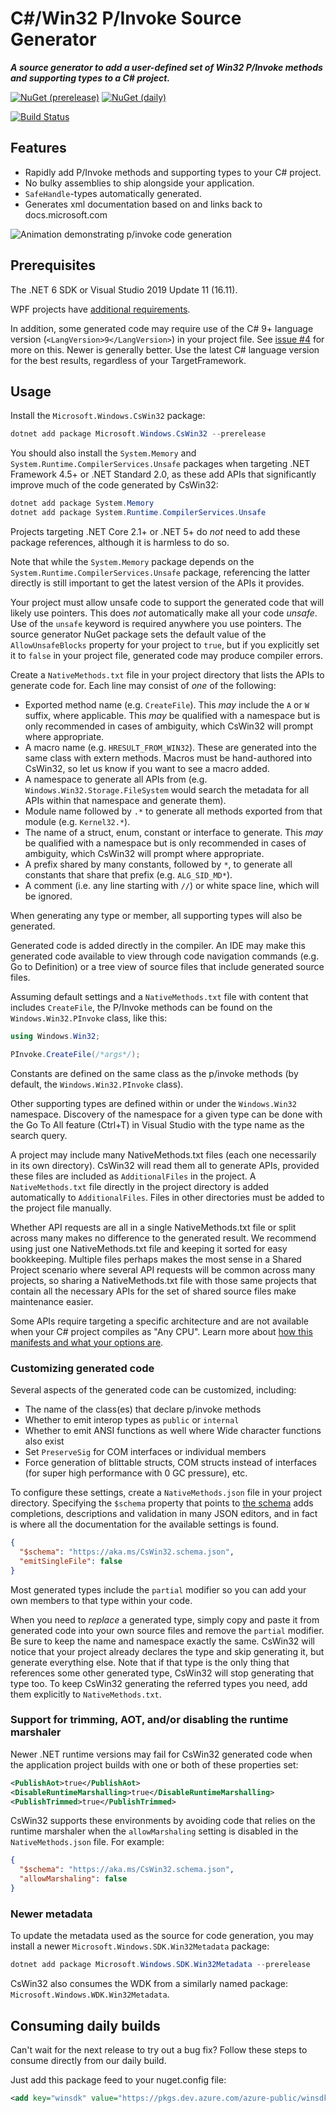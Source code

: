 # C#/Win32 P/Invoke Source Generator

***A source generator to add a user-defined set of Win32 P/Invoke methods and supporting types to a C# project.***

[![NuGet (prerelease)](https://img.shields.io/nuget/vpre/Microsoft.Windows.CsWin32)](https://www.nuget.org/packages/Microsoft.Windows.CsWin32)
[![NuGet (daily)](https://img.shields.io/badge/nuget-daily-red)](https://dev.azure.com/azure-public/winsdk/_packaging?_a=package&feed=CI%40Local&package=Microsoft.Windows.CsWin32&protocolType=NuGet)

[![Build Status](https://dev.azure.com/azure-public/winsdk/_apis/build/status/microsoft.CsWin32?branchName=main)](https://dev.azure.com/azure-public/winsdk/_build/latest?definitionId=47&branchName=main)

## Features

* Rapidly add P/Invoke methods and supporting types to your C# project.
* No bulky assemblies to ship alongside your application.
* `SafeHandle`-types automatically generated.
* Generates xml documentation based on and links back to docs.microsoft.com

![Animation demonstrating p/invoke code generation](doc/demo.gif)

## Prerequisites

The .NET 6 SDK or Visual Studio 2019 Update 11 (16.11).

WPF projects have [additional requirements](https://github.com/microsoft/CsWin32/issues/7).

In addition, some generated code may require use of the C# 9+ language version (`<LangVersion>9</LangVersion>`) in your project file. See [issue #4](https://github.com/microsoft/CsWin32/issues/4) for more on this.
Newer is generally better. Use the latest C# language version for the best results, regardless of your TargetFramework.

## Usage

Install the `Microsoft.Windows.CsWin32` package:

```ps1
dotnet add package Microsoft.Windows.CsWin32 --prerelease
```

You should also install the `System.Memory` and `System.Runtime.CompilerServices.Unsafe` packages when targeting .NET Framework 4.5+ or .NET Standard 2.0,
as these add APIs that significantly improve much of the code generated by CsWin32:

```ps1
dotnet add package System.Memory
dotnet add package System.Runtime.CompilerServices.Unsafe
```

Projects targeting .NET Core 2.1+ or .NET 5+ do *not* need to add these package references,
although it is harmless to do so.

Note that while the `System.Memory` package depends on the `System.Runtime.CompilerServices.Unsafe` package,
referencing the latter directly is still important to get the latest version of the APIs it provides.

Your project must allow unsafe code to support the generated code that will likely use pointers.
This does *not* automatically make all your code *unsafe*.
Use of the `unsafe` keyword is required anywhere you use pointers.
The source generator NuGet package sets the default value of the `AllowUnsafeBlocks` property for your project to `true`,
but if you explicitly set it to `false` in your project file, generated code may produce compiler errors.

Create a `NativeMethods.txt` file in your project directory that lists the APIs to generate code for.
Each line may consist of *one* of the following:

* Exported method name (e.g. `CreateFile`). This *may* include the `A` or `W` suffix, where applicable. This *may* be qualified with a namespace but is only recommended in cases of ambiguity, which CsWin32 will prompt where appropriate.
* A macro name (e.g. `HRESULT_FROM_WIN32`). These are generated into the same class with extern methods. Macros must be hand-authored into CsWin32, so let us know if you want to see a macro added.
* A namespace to generate all APIs from (e.g. `Windows.Win32.Storage.FileSystem` would search the metadata for all APIs within that namespace and generate them).
* Module name followed by `.*` to generate all methods exported from that module (e.g. `Kernel32.*`).
* The name of a struct, enum, constant or interface to generate. This *may* be qualified with a namespace but is only recommended in cases of ambiguity, which CsWin32 will prompt where appropriate.
* A prefix shared by many constants, followed by `*`, to generate all constants that share that prefix (e.g. `ALG_SID_MD*`).
* A comment (i.e. any line starting with `//`) or white space line, which will be ignored.

When generating any type or member, all supporting types will also be generated.

Generated code is added directly in the compiler.
An IDE may make this generated code available to view through code navigation commands (e.g. Go to Definition) or a tree view of source files that include generated source files.

Assuming default settings and a `NativeMethods.txt` file with content that includes `CreateFile`, the P/Invoke methods can be found on the `Windows.Win32.PInvoke` class, like this:

```cs
using Windows.Win32;

PInvoke.CreateFile(/*args*/);
```

Constants are defined on the same class as the p/invoke methods (by default, the `Windows.Win32.PInvoke` class).

Other supporting types are defined within or under the `Windows.Win32` namespace.
Discovery of the namespace for a given type can be done with the Go To All feature (Ctrl+T) in Visual Studio with the type name as the search query.

A project may include many NativeMethods.txt files (each one necessarily in its own directory).
CsWin32 will read them all to generate APIs, provided these files are included as `AdditionalFiles` in the project.
A `NativeMethods.txt` file directly in the project directory is added automatically to `AdditionalFiles`.
Files in other directories must be added to the project file manually.

Whether API requests are all in a single NativeMethods.txt file or split across many makes no difference to the generated result.
We recommend using just one NativeMethods.txt file and keeping it sorted for easy bookkeeping.
Multiple files perhaps makes the most sense in a Shared Project scenario where several API requests will be common across many projects, so sharing a NativeMethods.txt file with those same projects that contain all the necessary APIs for the set of shared source files make maintenance easier.

Some APIs require targeting a specific architecture and are not available when your C# project compiles as "Any CPU".
Learn more about [how this manifests and what your options are](doc/ArchSpecificAPIs.md).

### Customizing generated code

Several aspects of the generated code can be customized, including:

* The name of the class(es) that declare p/invoke methods
* Whether to emit interop types as `public` or `internal`
* Whether to emit ANSI functions as well where Wide character functions also exist
* Set `PreserveSig` for COM interfaces or individual members
* Force generation of blittable structs, COM structs instead of interfaces (for super high performance with 0 GC pressure), etc.

To configure these settings, create a `NativeMethods.json` file in your project directory.
Specifying the `$schema` property that points to [the schema](src/Microsoft.Windows.CsWin32/settings.schema.json) adds completions, descriptions and validation in many JSON editors, and in fact is where all the documentation for the available settings is found.

```json
{
  "$schema": "https://aka.ms/CsWin32.schema.json",
  "emitSingleFile": false
}
```

Most generated types include the `partial` modifier so you can add your own members to that type within your code.

When you need to *replace* a generated type, simply copy and paste it from generated code into your own source files
and remove the `partial` modifier.
Be sure to keep the name and namespace exactly the same.
CsWin32 will notice that your project already declares the type and skip generating it, but generate everything else.
Note that if that type is the only thing that references some other generated type, CsWin32 will stop generating that type too.
To keep CsWin32 generating the referred types you need, add them explicitly to `NativeMethods.txt`.

### Support for trimming, AOT, and/or disabling the runtime marshaler

Newer .NET runtime versions may fail for CsWin32 generated code when the application project builds with one or both of these properties set:

```xml
<PublishAot>true</PublishAot>
<DisableRuntimeMarshalling>true</DisableRuntimeMarshalling>
<PublishTrimmed>true</PublishTrimmed>
```

CsWin32 supports these environments by avoiding code that relies on the runtime marshaler when the `allowMarshaling` setting is disabled in the `NativeMethods.json` file.
For example:

```json
{
  "$schema": "https://aka.ms/CsWin32.schema.json",
  "allowMarshaling": false
}
```

### Newer metadata

To update the metadata used as the source for code generation, you may install a newer `Microsoft.Windows.SDK.Win32Metadata` package:

```ps1
dotnet add package Microsoft.Windows.SDK.Win32Metadata --prerelease
```

CsWin32 also consumes the WDK from a similarly named package: `Microsoft.Windows.WDK.Win32Metadata`.

## Consuming daily builds

Can't wait for the next release to try out a bug fix? Follow these steps to consume directly from our daily build.

Just add this package feed to your nuget.config file:

   ```xml
   <add key="winsdk" value="https://pkgs.dev.azure.com/azure-public/winsdk/_packaging/CI/nuget/v3/index.json" />
   ```
